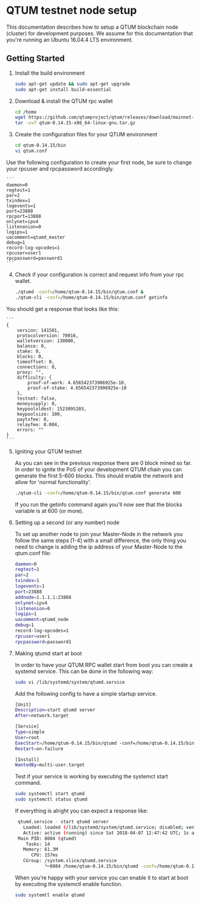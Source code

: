 # QTUM testnet node setup

This documentation describes how to setup a QTUM blockchain node (cluster) for development purposes. We assume for this documentation that you're running an Ubuntu 16.04.4 LTS environment.


## Getting Started

1. Install the build environment  

    ```bash
	sudo apt-get update && sudo apt-get upgrade
	sudo apt-get install build-essential
    ```  
2. Download & install the QTUM rpc wallet

    ```bash
	cd /home
	wget https://github.com/qtumproject/qtum/releases/download/mainnet-ignition-v0.14.15/qtum-0.14.15-x86_64-linux-gnu.tar.gz
	tar -xvf qtum-0.14.15-x86_64-linux-gnu.tar.gz
    ```  
3. Create the configuration files for your QTUM environment

    ```bash
    cd qtum-0.14.15/bin
	vi qtum.conf
    ```  

Use the following configuration to create your first node, be sure to change your rpcuser and rpcpassword accordingly.

    ```
	daemon=0
	regtest=1
	par=2
	txindex=1
	logevents=1
	port=23888
	rpcport=13888
	onlynet=ipv4
	listenonion=0
	logips=1
	uacomment=qtumd_master
	debug=1
	record-log-opcodes=1
	rpcuser=user1 
	rpcpassword=password1
    ```

4. Check if your configuration is correct and request info from your rpc wallet.

    ```bash
    ./qtumd -conf=/home/qtum-0.14.15/bin/qtum.conf &
    ./qtum-cli -conf=/home/qtum-0.14.15/bin/qtum.conf getinfo
    ```

You should get a response that looks like this:

    ```
	{
		version: 141501,
		protocolversion: 70016,
		walletversion: 130000,
		balance: 0,
		stake: 0,
		blocks: 0,
		timeoffset: 0,
		connections: 0,
		proxy: "",
		difficulty: {
			proof-of-work: 4.656542373906925e-10,
			proof-of-stake: 4.656542373906925e-10
		},
		testnet: false,
		moneysupply: 0,
		keypoololdest: 1523095203,
		keypoolsize: 100,
		paytxfee: 0,
		relayfee: 0.004,
		errors: ""
	}
    ```

5. Igniting your QTUM testnet

	As you can see in the previous response there are 0 block mined so far. In order to ignite the PoS of your development QTUM chain you can generate the first 5-600 blocks. This should enable the network and allow for 'normal functionality'.

    ```bash
	./qtum-cli -conf=/home/qtum-0.14.15/bin/qtum.conf generate 600
    ```

    If you run the getinfo command again you'll now see that the blocks variable is at 600 (or more).

6. Setting up a second (or any number) node

	To set up another node to join your Master-Node in the network you follow the same steps [1-4] with a small difference, the only thing you need to change is adding the ip address of your Master-Node to the qtum.conf file:

    ```bash
	daemon=0
	regtest=1
	par=2
	txindex=1
	logevents=1
	port=23888
	addnode=1.1.1.1:23888
	onlynet=ipv4
	listenonion=0
	logips=1
	uacomment=qtumd_node
	debug=1
	record-log-opcodes=1
	rpcuser=user1 
	rpcpassword=password1
    ```

7. Making qtumd start at boot

	In order to have your QTUM RPC wallet start from boot you can create a systemd service. This can be done in the following way:

    ```bash
	sudo vi /lib/systemd/system/qtumd.service
	```

	Add the following config to have a simple startup service.

    ```bash
	[Unit]
	Description=start qtumd server
	After=network.target

	[Service]
	Type=simple
	User=root
	ExecStart=/home/qtum-0.14.15/bin/qtumd -conf=/home/qtum-0.14.15/bin/qtum.conf
	Restart=on-failure

	[Install]
	WantedBy=multi-user.target
	```

	Test if your service is working by executing the systemct start command.

    ```bash
    sudo systemctl start qtumd
	sudo systemctl status qtumd 
	```

	If everything is alright you can expect a response like:

    ```bash
	 qtumd.service - start qtumd server
	   Loaded: loaded (/lib/systemd/system/qtumd.service; disabled; vendor preset: enabled)
	   Active: active (running) since Sat 2018-04-07 12:47:42 UTC; 1s ago
	 Main PID: 8084 (qtumd)
	    Tasks: 14
	   Memory: 61.3M
	      CPU: 157ms
	   CGroup: /system.slice/qtumd.service
	           └─8084 /home/qtum-0.14.15/bin/qtumd -conf=/home/qtum-0.14.15/bin/qtum.conf
	```

	When you're happy with your service you can enable it to start at boot by executing the systemctl enable function.

    ```bash
	sudo systemtl enable qtumd
	```
